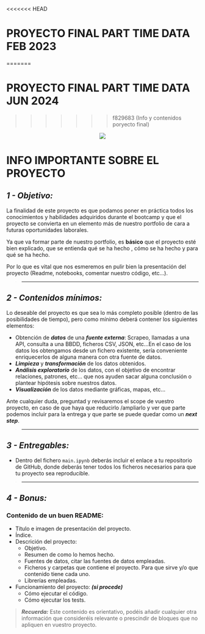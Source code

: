 <<<<<<< HEAD
# **PROYECTO FINAL** PART TIME DATA FEB 2023
=======
# **PROYECTO FINAL** PART TIME DATA JUN 2024
>>>>>>> f829683 (Info y contenidos poryecto final)
<p align='center'>
<img src = "https://uploads-ssl.webflow.com/61702b2bca0865831b666952/61783723d9407a44a1829035_gamma_techschool-logo_yellow-p-500.png" />
</p>

# INFO **IMPORTANTE** SOBRE EL PROYECTO

## ***1 - Objetivo:***

La finalidad de este proyecto es que podamos poner en práctica todos los conocimientos y habilidades adquiridos durante el bootcamp y que el proyecto se convierta en un elemento más de nuestro portfolio de cara a futuras oportunidades laborales.

Ya que va formar parte de nuestro portfolio, es **básico** que el proyecto esté bien explicado, que se entienda qué se ha hecho , cómo se ha hecho y para qué se ha hecho.

Por lo que es vital que nos esmeremos en pulir bien la presentación del proyecto (Readme, notebooks, comentar nuestro código, etc...).



>---
## ***2 - Contenidos mínimos:***

Lo deseable del proyecto es que sea lo más completo posible (dentro de las posibilidades de tiempo), pero como mínimo deberá contener los siguientes elementos:

- Obtención de ***datos*** de una ***fuente externa***: Scrapeo, llamadas a una API, consulta a una BBDD, ficheros CSV, JSON, etc...En el caso de los datos los obtengamos desde un fichero existente, sería conveniente enriquecerlos de alguna manera con otra fuente de datos.
- ***Limpieza*** y ***transformación*** de los datos obtenidos.
- ***Análisis exploratorio*** de los datos, con el objetivo de encontrar relaciones, patrones, etc... que nos ayuden sacar alguna conclusión o plantear hipótesis sobre nuestros datos.
- ***Visualización*** de los datos mediante gráficas, mapas, etc...

Ante cualquier duda, preguntad y revisaremos el scope de vuestro proyecto, en caso de que haya que reducirlo /ampliarlo y ver que parte podemos incluir para la entrega y que parte se puede quedar como un ***next step***.

>---

## ***3 - Entregables:***

- Dentro del fichero `main.ipynb` deberás incluir el enlace a tu repositorio de GitHub, donde deberás tener todos los ficheros necesarios para que tu proyecto sea reproducible.



>---
## ***4 - Bonus:***

### Contenido de un buen **README**:
- Título e imagen de presentación del proyecto.
- Índice.
- Descrición del proyecto:
    - Objetivo.
    - Resumen de como lo hemos hecho.
    - Fuentes de datos, citar las fuentes de datos empleadas.
    - Ficheros y carpetas que contiene el proyecto. Para que sirve y/o que contenido tiene cada uno.
    - Librerías empleadas.
- Funcionamiento del proyecto: ***(si procede)***
    - Cómo ejecutar el código.
    - Cómo ejecutar los tests.

>***Recuerda:*** Este contenido es orientativo, podéis añadir cualquier otra información que consideréis relevante o prescindir de bloques que no apliquen en vuestro proyecto.